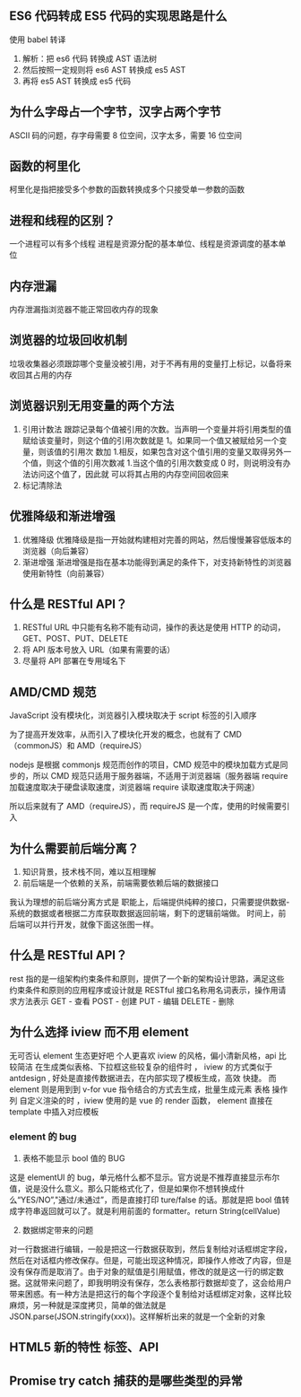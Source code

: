 ## ES6 代码转成 ES5 代码的实现思路是什么

使用 babel 转译

1. 解析：把 es6 代码 转换成 AST 语法树
2. 然后按照一定规则将 es6 AST 转换成 es5 AST
3. 再将 es5 AST 转换成 es5 代码

## 为什么字母占一个字节，汉字占两个字节

ASCII 码的问题，存字母需要 8 位空间，汉字太多，需要 16 位空间

## 函数的柯里化

柯里化是指把接受多个参数的函数转换成多个只接受单一参数的函数

## 进程和线程的区别？

一个进程可以有多个线程
进程是资源分配的基本单位、线程是资源调度的基本单位

## 内存泄漏

内存泄漏指浏览器不能正常回收内存的现象

## 浏览器的垃圾回收机制

垃圾收集器必须跟踪哪个变量没被引用，对于不再有用的变量打上标记，以备将来收回其占用的内存

## 浏览器识别无用变量的两个方法

1. 引用计数法
   跟踪记录每个值被引用的次数。当声明一个变量并将引用类型的值赋给该变量时，则这个值的引用次数就是 1。如果同一个值又被赋给另一个变量，则该值的引用次 数加 1.相反，如果包含对这个值引用的变量又取得另外一个值，则这个值的引用次数减 1.当这个值的引用次数变成 0 时，则说明没有办法访问这个值了，因此就 可以将其占用的内存空间回收回来
2. 标记清除法

## 优雅降级和渐进增强

1. 优雅降级
   优雅降级是指一开始就构建相对完善的网站，然后慢慢兼容低版本的浏览器（向后兼容）
2. 渐进增强
   渐进增强是指在基本功能得到满足的条件下，对支持新特性的浏览器使用新特性（向前兼容）

## 什么是 RESTful API？

1. RESTful URL 中只能有名称不能有动词，操作的表达是使用 HTTP 的动词，GET、POST、PUT、DELETE
2. 将 API 版本号放入 URL（如果有需要的话）
3. 尽量将 API 部署在专用域名下

## AMD/CMD 规范

JavaScript 没有模块化，浏览器引入模块取决于 script 标签的引入顺序

为了提高开发效率，从而引入了模块化开发的概念，也就有了 CMD（commonJS）和 AMD（requireJS）

nodejs 是根据 commonjs 规范而创作的项目，CMD 规范中的模块加载方式是同步的，所以 CMD 规范只适用于服务器端，不适用于浏览器端（服务器端 require 加载速度取决于硬盘读取速度，浏览器端 require 读取速度取决于网速）

所以后来就有了 AMD（requireJS），而 requireJS 是一个库，使用的时候需要引入

## 为什么需要前后端分离？

1. 知识背景，技术栈不同，难以互相理解
2. 前后端是一个依赖的关系，前端需要依赖后端的数据接口

我认为理想的前后端分离方式是
职能上，后端提供纯粹的接口，只需要提供数据-系统的数据或者根据二方库获取数据返回前端，剩下的逻辑前端做。
时间上，前后端可以并行开发，就像下面这张图一样。

## 什么是 RESTful API？

rest 指的是一组架构约束条件和原则，提供了一个新的架构设计思路，满足这些约束条件和原则的应用程序或设计就是 RESTful
接口名称用名词表示，操作用请求方法表示
GET - 查看
POST - 创建
PUT - 编辑
DELETE - 删除

## 为什么选择 iview 而不用 element

无可否认 element 生态更好吧
个人更喜欢 iview 的风格，偏小清新风格，api 比较简洁
在生成类似表格、下拉框这些较复杂的组件时 ， iview 的方式类似于 antdesign , 好处是直接传数据进去，在内部实现了模板生成，高效 快捷。 而 element 则是用到到 v-for vue 指令结合的方式去生成，批量生成元素
表格 操作列 自定义渲染的时 ，iview 使用的是 vue 的 render 函数， element 直接在 template 中插入对应模板

### element 的 bug

1. 表格不能显示 bool 值的 BUG

这是 elementUI 的 bug，单元格什么都不显示。官方说是不推荐直接显示布尔值，说是没什么意义。那么只能格式化了，但是如果你不想转换成什么“YES/NO”,"通过/未通过”，而是直接打印 ture/false 的话。那就是把 bool 值转成字符串返回就可以了。就是利用前面的 formatter。return String(cellValue)

2. 数据绑定带来的问题

对一行数据进行编辑，一般是把这一行数据获取到，然后复制给对话框绑定字段，然后在对话框内修改保存。但是，可能出现这种情况，即操作人修改了内容，但是没有保存而是取消了。由于对象的赋值是引用赋值，修改的就是这一行的绑定数据。这就带来问题了，即我明明没有保存，怎么表格那行数据却变了，这会给用户带来困惑。有一种方法是把这行的每个字段逐个复制给对话框绑定对象，这样比较麻烦，另一种就是深度拷贝，简单的做法就是 JSON.parse(JSON.stringify(xxx))。这样解析出来的就是一个全新的对象

## HTML5 新的特性 标签、API

## Promise try catch 捕获的是哪些类型的异常
